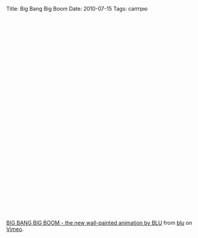Title: Big Bang Big Boom
Date: 2010-07-15
Tags: саптрю

<div class="text"><p><object width="700" height="525"><param name="allowfullscreen" value="true"></param><param name="allowscriptaccess" value="always"></param><param name="movie" value="http://vimeo.com/moogaloop.swf?clip_id=13085676&amp;server=vimeo.com&amp;show_title=1&amp;show_byline=1&amp;show_portrait=0&amp;color=00ADEF&amp;fullscreen=1"></param><embed src="http://vimeo.com/moogaloop.swf?clip_id=13085676&amp;server=vimeo.com&amp;show_title=1&amp;show_byline=1&amp;show_portrait=0&amp;color=00ADEF&amp;fullscreen=1" type="application/x-shockwave-flash" allowfullscreen="true" allowscriptaccess="always" width="700" height="525"></embed></object></p><p><a href="http://vimeo.com/13085676">BIG BANG BIG BOOM - the new wall-painted animation by BLU</a> from <a href="http://vimeo.com/blu">blu</a> on <a href="http://vimeo.com">Vimeo</a>.</p></div>
